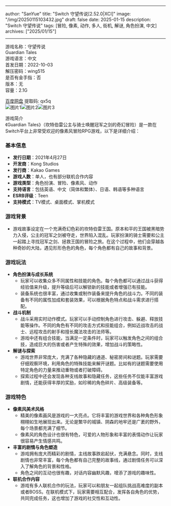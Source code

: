 
---
author: "SanYue"
title: "Switch 守望传说[2.52.0|XCI]"
image: "/img/20250115103432.jpg"
draft: false
date: 2025-01-15
description: "Switch 守望传说"
tags: [冒险, 像素, 动作, 多人, 街机, 解谜, 角色扮演, 中文]
archives: ["2025/01/15"]

---

游戏名称：守望传说   
Guardian Tales    
游戏语言：中文  
首发日期：2022-10-03  
解压密码：wing515  
是否有金手指：否  
版本：无   
容量：2.1G

[百度网盘](https://pan.baidu.com/s/1gPCVtIGYbBbEwJ8crsrJag) 提取码: qx5q  
![图片1](/img/2b2cb9.jpg)![图片2](/img/264740.jpg)![图片3](/img/dac4d4.jpg)  

游戏简介  
《Guardian Tales》（坎特伯雷公主与骑士唤醒冠军之剑的奇幻冒险）是一款在Switch平台上非常受欢迎的像素风冒险RPG游戏，以下是详细介绍：

### 基本信息
- **发行日期**：2021年4月27日
- **开发商**：Kong Studios
- **发行商**：Kakao Games
- **游戏人数**：单人，也有部分联机合作内容
- **游戏类型**：角色扮演、冒险、像素风、动作
- **支持语言**：包括英语、中文（简体和繁体）、日语、韩语等多种语言
- **ESRB评级**：Teen
- **支持模式**：TV模式、桌面模式、掌机模式

### 游戏背景
- 游戏故事设定在一个充满奇幻色彩的坎特伯雷王国。原本和平的王国被黑暗势力入侵，公主的冠军之剑被夺走，世界陷入混乱。玩家扮演的骑士需要和公主一起踏上寻找冠军之剑、拯救王国的冒险之旅。在这个过程中，他们会穿越各种奇妙的大陆，遇见形形色色的角色，每个角色都有自己的故事和背景。

### 游戏玩法
- **角色扮演与成长系统**
    - 玩家可以收集众多不同属性和技能的角色。每个角色都可以通过战斗获得经验值来升级，提升等级后可以解锁新的技能或者增强已有技能。
    - 装备系统也很丰富，通过收集或制作装备来提升角色的战斗力。不同的装备有不同的属性加成和套装效果，可以根据角色特点和战斗需求进行搭配。
- **战斗机制**
    - 战斗采用实时动作模式。玩家可以手动控制角色进行攻击、躲避、释放技能等操作。不同的角色有不同的攻击方式和技能组合，例如近战攻击的战士、远程攻击的射手和擅长魔法攻击的法师等。
    - 游戏中还有组合技能，当满足一定条件时，玩家可以触发角色之间的组合技，造成巨大的伤害或者产生特殊的效果，增加战斗的策略性。
- **解谜与探索**
    - 游戏世界非常庞大，充满了各种隐藏的通道、秘密房间和谜题。玩家需要仔细观察环境，利用角色的特殊技能来解开谜题。比如有的谜题需要使用特定角色的力量来推动重物或者打破障碍。
    - 探索过程中还会发现各种支线故事和隐藏任务，这些任务不仅能丰富游戏剧情，还能获得丰厚的奖励，如珍稀的角色碎片、高级装备等。

### 游戏特色
- **像素风美术风格**
    - 精美的像素画风是游戏的一大亮点。它将丰富的游戏世界和各种角色形象栩栩如生地展现出来。无论是繁华的城镇、阴森的地牢还是广袤的野外，每个场景都充满了细节。
    - 像素风的角色设计也很有特色，可爱的人物形象和丰富的表情动作让玩家很容易产生情感共鸣。
- **丰富的剧情与角色塑造**
    - 游戏拥有庞大而精彩的剧情，主线故事跌宕起伏，充满悬念。同时，支线剧情也非常丰富，每个角色都有自己完整的故事线，通过剧情任务可以深入了解角色的背景和性格。
    - 角色之间的互动也很有趣，对话内容幽默风趣，增添了游戏的趣味性。
- **联机合作内容**
    - 游戏有多人联机合作的玩法，玩家可以和朋友一起组队挑战高难度的副本或者BOSS。在联机模式下，玩家需要相互配合，发挥各自角色的优势，共同完成任务，这也增加了游戏的社交性和互动性。
